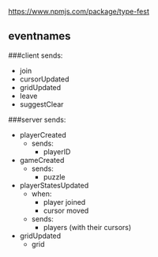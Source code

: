 https://www.npmjs.com/package/type-fest

## eventnames


###client sends:
- join
- cursorUpdated
- gridUpdated
- leave
- suggestClear

###server sends:
- playerCreated
  - sends:
    - playerID
- gameCreated
  - sends:
    - puzzle
- playerStatesUpdated
  - when:
    - player joined
    - cursor moved
  - sends:
      - players (with their cursors)
- gridUpdated
  - grid